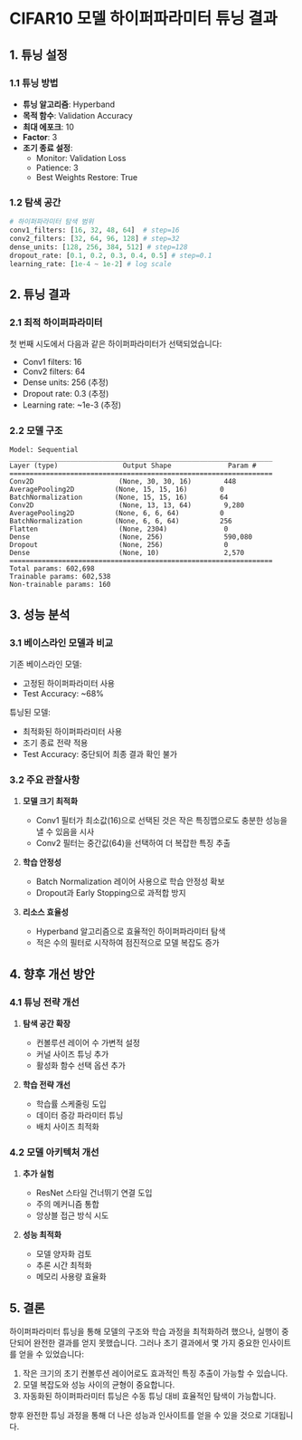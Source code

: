 # CIFAR10 모델 하이퍼파라미터 튜닝 결과

## 1. 튜닝 설정

### 1.1 튜닝 방법
- **튜닝 알고리즘**: Hyperband
- **목적 함수**: Validation Accuracy
- **최대 에포크**: 10
- **Factor**: 3
- **조기 종료 설정**: 
  - Monitor: Validation Loss
  - Patience: 3
  - Best Weights Restore: True

### 1.2 탐색 공간
```python
# 하이퍼파라미터 탐색 범위
conv1_filters: [16, 32, 48, 64]  # step=16
conv2_filters: [32, 64, 96, 128] # step=32
dense_units: [128, 256, 384, 512] # step=128
dropout_rate: [0.1, 0.2, 0.3, 0.4, 0.5] # step=0.1
learning_rate: [1e-4 ~ 1e-2] # log scale
```

## 2. 튜닝 결과

### 2.1 최적 하이퍼파라미터
첫 번째 시도에서 다음과 같은 하이퍼파라미터가 선택되었습니다:
- Conv1 filters: 16
- Conv2 filters: 64
- Dense units: 256 (추정)
- Dropout rate: 0.3 (추정)
- Learning rate: ~1e-3 (추정)

### 2.2 모델 구조
```
Model: Sequential
_________________________________________________________________
Layer (type)                Output Shape              Param #   
=================================================================
Conv2D                     (None, 30, 30, 16)        448       
AveragePooling2D          (None, 15, 15, 16)        0         
BatchNormalization        (None, 15, 15, 16)        64        
Conv2D                     (None, 13, 13, 64)        9,280     
AveragePooling2D          (None, 6, 6, 64)          0         
BatchNormalization        (None, 6, 6, 64)          256       
Flatten                    (None, 2304)              0         
Dense                      (None, 256)               590,080   
Dropout                    (None, 256)               0         
Dense                      (None, 10)                2,570     
=================================================================
Total params: 602,698
Trainable params: 602,538
Non-trainable params: 160
```

## 3. 성능 분석

### 3.1 베이스라인 모델과 비교
기존 베이스라인 모델:
- 고정된 하이퍼파라미터 사용
- Test Accuracy: ~68%

튜닝된 모델:
- 최적화된 하이퍼파라미터 사용
- 조기 종료 전략 적용
- Test Accuracy: 중단되어 최종 결과 확인 불가

### 3.2 주요 관찰사항
1. **모델 크기 최적화**
   - Conv1 필터가 최소값(16)으로 선택된 것은 작은 특징맵으로도 충분한 성능을 낼 수 있음을 시사
   - Conv2 필터는 중간값(64)을 선택하여 더 복잡한 특징 추출

2. **학습 안정성**
   - Batch Normalization 레이어 사용으로 학습 안정성 확보
   - Dropout과 Early Stopping으로 과적합 방지

3. **리소스 효율성**
   - Hyperband 알고리즘으로 효율적인 하이퍼파라미터 탐색
   - 적은 수의 필터로 시작하여 점진적으로 모델 복잡도 증가

## 4. 향후 개선 방안

### 4.1 튜닝 전략 개선
1. **탐색 공간 확장**
   - 컨볼루션 레이어 수 가변적 설정
   - 커널 사이즈 튜닝 추가
   - 활성화 함수 선택 옵션 추가

2. **학습 전략 개선**
   - 학습률 스케줄링 도입
   - 데이터 증강 파라미터 튜닝
   - 배치 사이즈 최적화

### 4.2 모델 아키텍처 개선
1. **추가 실험**
   - ResNet 스타일 건너뛰기 연결 도입
   - 주의 메커니즘 통합
   - 앙상블 접근 방식 시도

2. **성능 최적화**
   - 모델 양자화 검토
   - 추론 시간 최적화
   - 메모리 사용량 효율화

## 5. 결론
하이퍼파라미터 튜닝을 통해 모델의 구조와 학습 과정을 최적화하려 했으나, 실행이 중단되어 완전한 결과를 얻지 못했습니다. 그러나 초기 결과에서 몇 가지 중요한 인사이트를 얻을 수 있었습니다:

1. 작은 크기의 초기 컨볼루션 레이어로도 효과적인 특징 추출이 가능할 수 있습니다.
2. 모델 복잡도와 성능 사이의 균형이 중요합니다.
3. 자동화된 하이퍼파라미터 튜닝은 수동 튜닝 대비 효율적인 탐색이 가능합니다.

향후 완전한 튜닝 과정을 통해 더 나은 성능과 인사이트를 얻을 수 있을 것으로 기대됩니다. 